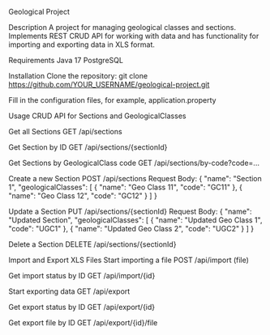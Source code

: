 Geological Project

Description
A project for managing geological classes and sections. 
Implements REST CRUD API for working with data and has functionality for importing and exporting data in XLS format.

Requirements
Java 17
PostgreSQL

Installation
Clone the repository: 
git clone https://github.com/YOUR_USERNAME/geological-project.git

Fill in the configuration files, for example, application.property

Usage
CRUD API for Sections and GeologicalClasses

Get all Sections
GET /api/sections

Get Section by ID
GET /api/sections/{sectionId}

Get Sections by GeologicalClass code
GET /api/sections/by-code?code=...

Create a new Section
POST /api/sections
Request Body:
{
  "name": "Section 1",
  "geologicalClasses": [
    { "name": "Geo Class 11", "code": "GC11" },
    { "name": "Geo Class 12", "code": "GC12" }
  ]
}

Update a Section
PUT /api/sections/{sectionId}
Request Body:
{
  "name": "Updated Section",
  "geologicalClasses": [
    { "name": "Updated Geo Class 1", "code": "UGC1" },
    { "name": "Updated Geo Class 2", "code": "UGC2" }
  ]
}

Delete a Section
DELETE /api/sections/{sectionId}

Import and Export XLS Files
Start importing a file
POST /api/import (file)

Get import status by ID
GET /api/import/{id}

Start exporting data
GET /api/export

Get export status by ID
GET /api/export/{id}

Get export file by ID
GET /api/export/{id}/file
